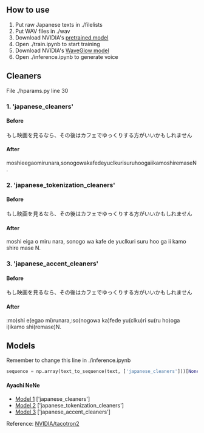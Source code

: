 

## How to use
1. Put raw Japanese texts in ./filelists
2. Put WAV files in ./wav
3. Download NVIDIA's [pretrained model](https://drive.google.com/file/d/1c5ZTuT7J08wLUoVZ2KkUs_VdZuJ86ZqA/view?usp=sharing)
4. Open ./train.ipynb to start training
5. Download NVIDIA's [WaveGlow model](https://drive.google.com/open?id=1rpK8CzAAirq9sWZhe9nlfvxMF1dRgFbF)
6. Open ./inference.ipynb to generate voice

## Cleaners
File ./hparams.py line 30
### 1. 'japanese_cleaners'
#### Before
もし映画を見るなら、その後はカフェでゆっくりする方がいいかもしれません
#### After
moshieegaomirunara,sonogowakafedeyuclkurisuruhoogaiikamoshiremaseN.
### 2. 'japanese_tokenization_cleaners'
#### Before
もし映画を見るなら、その後はカフェでゆっくりする方がいいかもしれません
#### After
moshi eiga o miru nara, sonogo wa kafe de yuclkuri suru hoo ga ii kamo shire mase N.
### 3. 'japanese_accent_cleaners'
#### Before
もし映画を見るなら、その後はカフェでゆっくりする方がいいかもしれません
#### After
:mo)shi e(egao mi)runara,:so(nogowa ka)fede yu(clku)ri su(ru ho)oga i)ikamo shi(remase)N.

## Models
Remember to change this line in ./inference.ipynb
```python
sequence = np.array(text_to_sequence(text, ['japanese_cleaners']))[None, :]
```

#### Ayachi NeNe
* [Model 1](https://sjtueducn-my.sharepoint.com/:u:/g/personal/cjang_cjengh_sjtu_edu_cn/ESltqOvyK3ZPsLMQwpv5FH0BoX8slLVsz3eUKwHHKkg9ww?e=vc5fdd) ['japanese_cleaners']
* [Model 2](https://sjtueducn-my.sharepoint.com/:u:/g/personal/cjang_cjengh_sjtu_edu_cn/ETNLDYH_ZRpMmNR0VGALhNQB5-LiJOqTaWQz8tXtbvCV-g?e=7nf2Ec) ['japanese_tokenization_cleaners']
* [Model 3](https://sjtueducn-my.sharepoint.com/:u:/g/personal/cjang_cjengh_sjtu_edu_cn/Eb0WROtOsYBInTmQQZHf36IBSXmyVd4JiCF7OnQjOZkjGg?e=qbbsv4) ['japanese_accent_cleaners']


Reference: [NVIDIA/tacotron2](https://github.com/NVIDIA/tacotron2)
